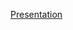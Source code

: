 [Presentation](https://docs.google.com/presentation/d/1U9nOiNym0LuKy3TljnpmwI4CTbrrZKNuAkn3RlECbzA/edit?usp=sharing)
